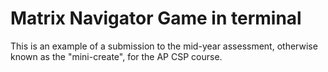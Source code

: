 # Matrix Navigator Game in terminal

This is an example of a submission to the mid-year assessment, otherwise known as the "mini-create", for the AP CSP course.
